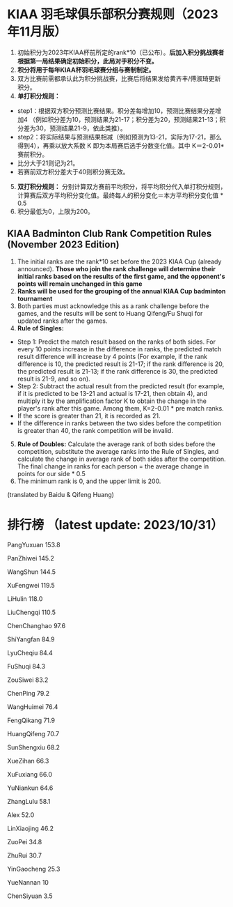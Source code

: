 # KIAA 羽毛球俱乐部积分赛规则（2023年11月版）

1. 初始积分为2023年KIAA杯前所定的rank\*10（已公布）。**后加入积分挑战赛者根据第一局结果确定初始积分，此局对手积分不变。**
2. **积分将用于每年KIAA杯羽毛球赛分组与赛制制定。**
3. 双方比赛前需都承认此为积分挑战赛，比赛后将结果发给黄齐丰/傅淑琦更新积分。
4. **单打积分规则：**
 - step1：根据双方积分预测比赛结果。积分差每增加10，预测比赛结果分差增加4
（例如积分差为10，预测结果为21-17；积分差为20，预测结果21-13；积分差为30，预测结果21-9，依此类推）。
 - step2：将实际结果与预测结果相减（例如预测为13-21，实际为17-21，那么得到4），再乘以放大系数 K 即为本局赛后选手分数变化值。其中 K＝2-0.01\*赛前积分。
 - 比分大于21则记为21。
 - 若赛前双方积分差大于40则积分赛无效。
5. **双打积分规则：**
分别计算双方赛前平均积分，将平均积分代入单打积分规则，计算赛后双方平均积分变化值。最终每人的积分变化＝本方平均积分变化值 * 0.5
6. 积分最低为0，上限为200。

## KIAA Badminton Club Rank Competition Rules (November 2023 Edition)

1. The initial ranks are the rank*10 set before the 2023 KIAA Cup (already announced). **Those who join the rank challenge will determine their initial ranks based on the results of the first game, and the opponent's points will remain unchanged in this game**
2. **Ranks will be used for the grouping of the annual KIAA Cup badminton tournament**
3. Both parties must acknowledge this as a rank challenge before the games, and the results will be sent to Huang Qifeng/Fu Shuqi for updated ranks after the games.
4. **Rule of Singles:**
- Step 1: Predict the match result based on the ranks of both sides. For every 10 points increase in the difference in ranks, the predicted match result difference will increase by 4 points
(For example, if the rank difference is 10, the predicted result is 21-17; if the rank difference is 20, the predicted result is 21-13; if the rank difference is 30, the predicted result is 21-9, and so on).
- Step 2: Subtract the actual result from the predicted result (for example, if it is predicted to be 13-21 and actual is 17-21, then obtain 4), and multiply it by the amplification factor K to obtain the change in the player's rank after this game. Among them, K=2-0.01 * pre match ranks.
- If the score is greater than 21, it is recorded as 21.
- If the difference in ranks between the two sides before the competition is greater than 40, the rank competition will be invalid.
5. **Rule of Doubles:**
Calculate the average rank of both sides before the competition, substitute the average ranks into the Rule of Singles, and calculate the change in average rank of both sides after the competition. The final change in ranks for each person = the average change in points for our side * 0.5
6. The minimum rank is 0, and the upper limit is 200.
  
(translated by Baidu & Qifeng Huang)
  


# 排行榜 （latest update: 2023/10/31） 

PangYuxuan 153.8 

PanZhiwei 145.2 

WangShun 144.5 

XuFengwei 119.5 

LiHulin 118.0 

LiuChengqi 110.5 

ChenChanghao 97.6 

ShiYangfan 84.9 

LyuCheqiu 84.4 

FuShuqi 84.3 

ZouSiwei 83.2 

ChenPing 79.2 

WangHuimei 76.4 

FengQikang 71.9 

HuangQifeng 70.7 

SunShengxiu 68.2 

XueZihan 66.3 

XuFuxiang 66.0 

YuNiankun 64.6 

ZhangLulu 58.1 

Alex 52.0 

LinXiaojing 46.2 

ZuoPei 34.8 

ZhuRui 30.7 

YinGaocheng 25.3 

YueNannan 10 

ChenSiyuan 3.5
